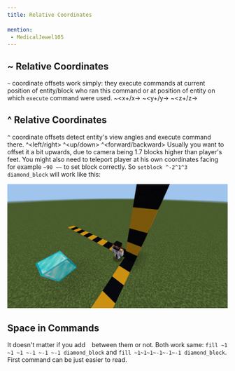 ```yaml
---
title: Relative Coordinates

mention:
 - MedicalJewel105
---
```


## ~ Relative Coordinates

`~` coordinate offsets work simply: they execute commands at current position of entity/block who ran this command or at position of entity on which `execute` command were used.
~<x+/x-> ~<y+/y-> ~<z+/z->

## ^ Relative Coordinates

`^` coordinate offsets detect entity's view angles and execute command there. 
^<left/right> ^<up/down> ^<forward/backward>
Usually you want to offset it a bit upwards, due to camera being 1.7 blocks higher than player's feet.
You might also need to teleport player at his own coordinates facing for example `~90 ~~` to set block correctly.
So `setblock ^-2^1^3 diamond_block` will work like this:

![](/assets/images/commands/relative-coordinates/command-result.png)

## Space in Commands

It doesn't matter if you add ` ` between them or not. Both work same: `fill ~1 ~1 ~1 ~-1 ~-1 ~-1 diamond_block` and `fill ~1~1~1~-1~-1~-1 diamond_block`. First command can be just easier to read.